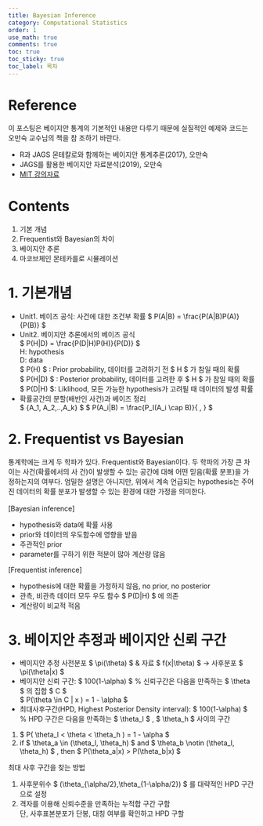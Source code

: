 ```yaml
---
title: Bayesian Inference
category: Computational Statistics
order: 1
use_math: true
comments: true
toc: true
toc_sticky: true
toc_label: 목차
---
```


# Reference
이 포스팅은 베이지안 통계의 기본적인 내용만 다루기 때문에 실질적인 예제와 코드는 오만숙 교수님의 책을 참
조하기 바란다.
- R과 JAGS 몬테칼로와 함께하는 베이지안 통계추론(2017), 오만숙
- JAGS를 활용한 베이지안 자료분석(2019), 오만숙
- [MIT 강의자료](https://ocw.mit.edu/courses/mathematics/18-05-introduction-to-probability-and-statistics-spring-2014/readings/MIT18_05S14_Reading20.pdf)

# Contents
1. 기본 개념
2. Frequentist와 Bayesian의 차이
3. 베이지안 추론
4. 마코브체인 몬테카를로 시뮬레이션

# 1. 기본개념
- Unit1. 베이즈 공식: 사건에 대한 조건부 확률
$ P(A|B) = \frac{P(A|B)P(A)}{P(B)} $
- Unit2. 베이지안 추론에서의 베이즈 공식 <br/>
$ P(H|D) = \frac{P(D|H)P(H)}{P(D)} $ <br/>
H: hypothesis <br/>
D: data <br/>
$ P(H) $ : Prior probability, 데이터를 고려하기 전 $ H $ 가 참일 때의 확률 <br/>
$ P(H|D) $ : Posterior probability, 데이터를 고려한 후 $ H $ 가 참일 때의 확률 <br/>
$ P(D|H) $: Liklihood, 모든 가능한 hypothesis가 고려될 때 데이터의 발생 확률 <br/>
- 확률공간의 분할(배반인 사건)과 베이즈 정리 <br/>
$ {A_1, A_2,..,A_k} $
$ P(A_i|B) = \frac{P_I(A_i \cap B)}{
,
} $

# 2. Frequentist vs Bayesian
통계학에는 크게 두 학파가 있다. Frequentist와 Bayesian이다. 두 학파의 가장 큰 차이는 사건(확률에서의 사
건)이 발생할 수 있는 공간에 대해 어떤 믿음(확률 분포)을 가정하는지의 여부다. 엄밀한 설명은 아니지만, 위에서
계속 언급되는 hypothesis는 주어진 데이터의 확률 분포가 발생할 수 있는 환경에 대한 가정을 의미한다.
<br/>
<br/>
[Bayesian inference]
- hypothesis와 data에 확률 사용
- prior와 데이터의 우도함수에 영향을 받음
- 주관적인 prior
- parameter를 구하기 위한 적분이 많아 계산량 많음

[Frequentist inference]
- hypothesis에 대한 확률을 가정하지 않음, no prior, no posterior
- 관측, 비관측 데이터 모두 우도 함수 $ P(D|H) $ 에 의존
- 계산량이 비교적 적음

# 3. 베이지안 추정과 베이지안 신뢰 구간
- 베이지안 추정
사전분포 $ \pi(\theta) $ & 자료 $ f(x|\theta) $
-> 사후분포 $ \pi(\theta|x) $
- 베이지안 신뢰 구간: $ 100(1-\alpha) $ % 신뢰구간은 다음을 만족하는 $ \theta $ 의 집합 $ C $ <br/>
$ P(\theta \in C | x ) = 1 - \alpha $
- 최대사후구간(HPD, Highest Posterior Density interval): $ 100(1-\alpha) $ % HPD 구간은 다음을
만족하는 $ \theta_l $ , $ \theta_h $ 사이의 구간 <br/>
1) $ P( \theta_l < \theta < \theta_h ) = 1 - \alpha $
2) if $ \theta_a \in (\theta_l, \theta_h) $ and 
$ \theta_b \notin (\theta_l, \theta_h) $ , then $ P(\theta_a|x) > P(\theta_b|x) $

최대 사후 구간을 찾는 방법
1) 사후분위수 $  (\theta_{\alpha/2},\theta_{1-\alpha/2}) $ 를 대략적인 HPD 구간으로 설정
2) 격자를 이용해 신뢰수준을 만족하는 누적합 구간 구함 <br/>
단, 사후표본분포가 단봉, 대칭 여부를 확인하고 HPD 구할 

